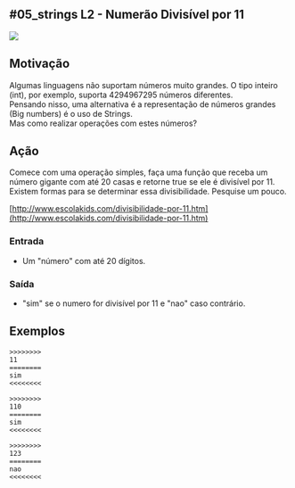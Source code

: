 ## #05_strings L2 - Numerão Divisível por 11


![](__capa.jpg)

## Motivação

Algumas linguagens não suportam números muito grandes. O tipo inteiro (int), por exemplo, suporta 4294967295 números diferentes.  
Pensando nisso, uma alternativa é a representação de números grandes (Big numbers) é o uso de Strings.  
Mas como realizar operações com estes números?

## Ação

Comece com uma operação simples, faça uma função que receba um número gigante com até 20 casas e retorne true se ele é divisível por 11.  
Existem formas para se determinar essa divisibilidade. Pesquise um pouco.

[http://www.escolakids.com/divisibilidade-por-11.htm](http://www.escolakids.com/divisibilidade-por-11.htm)  

### Entrada

* Um "número" com até 20 dígitos.

### Saída

* "sim" se o numero for divisível por 11 e "nao" caso contrário.  

## Exemplos

```
>>>>>>>>
11
========
sim
<<<<<<<<

>>>>>>>>
110
========
sim
<<<<<<<<

>>>>>>>>
123
========
nao
<<<<<<<<
```

